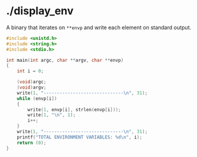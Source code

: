 # ./display_env

A binary that iterates on `**envp` and write each element on standard output.

```c
#include <unistd.h>
#include <string.h>
#include <stdio.h>

int	main(int argc, char **argv, char **envp)
{
	int	i = 0;

	(void)argc;
	(void)argv;
	write(1, "------------------------------\n", 31);
	while (envp[i])
	{
		write(1, envp[i], strlen(envp[i]));
		write(1, "\n", 1);
		i++;
	}
	write(1, "------------------------------\n", 31);
	printf("TOTAL ENVIRONMENT VARIABLES: %d\n", i);
	return (0);
}
```
